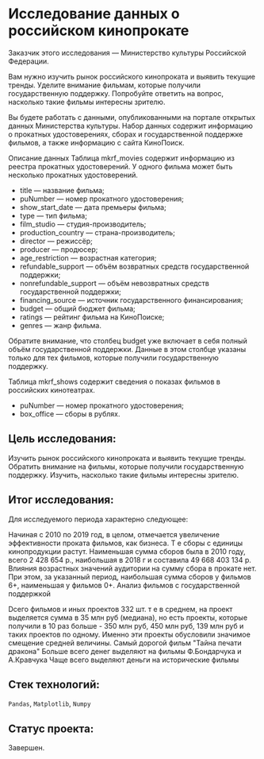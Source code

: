 ﻿# Исследование данных о российском кинопрокате




Заказчик этого исследования — Министерство культуры Российской Федерации.

Вам нужно изучить рынок российского кинопроката и выявить текущие тренды. Уделите внимание фильмам, которые получили государственную поддержку. Попробуйте ответить на вопрос, насколько такие фильмы интересны зрителю.

Вы будете работать с данными, опубликованными на портале открытых данных Министерства культуры. Набор данных содержит информацию о прокатных удостоверениях, сборах и государственной поддержке фильмов, а также информацию с сайта КиноПоиск.

Описание данных Таблица mkrf_movies содержит информацию из реестра прокатных удостоверений. У одного фильма может быть несколько прокатных удостоверений.

-   title — название фильма;
-   puNumber — номер прокатного удостоверения;
-   show_start_date — дата премьеры фильма;
-   type — тип фильма;
-   film_studio — студия-производитель;
-   production_country — страна-производитель;
-   director — режиссёр;
-   producer — продюсер;
-   age_restriction — возрастная категория;
-   refundable_support — объём возвратных средств государственной поддержки;
-   nonrefundable_support — объём невозвратных средств государственной поддержки;
-   financing_source — источник государственного финансирования;
-   budget — общий бюджет фильма;
-   ratings — рейтинг фильма на КиноПоиске;
-   genres — жанр фильма.

Обратите внимание, что столбец budget уже включает в себя полный объём государственной поддержки. Данные в этом столбце указаны только для тех фильмов, которые получили государственную поддержку.

Таблица mkrf_shows содержит сведения о показах фильмов в российских кинотеатрах.

-   puNumber — номер прокатного удостоверения;
-   box_office — сборы в рублях.

## Цель исследования:


Изучить рынок российского кинопроката и выявить текущие тренды. Обратить внимание на фильмы, которые получили государственную поддержку. Изучить, насколько такие фильмы интересны зрителю.


## Итог исследования:

Для исследуемого периода характерно следующее:


Начиная с 2010 по 2019 год, в целом, отмечается увеличение эффективности проката фильмов, как бизнеса. Т е сборы с единицы кинопродукции растут.
Наименьшая сумма сборов была в 2010 году, всего 2 428 654 р., наибольшая в 2018 г и составила 49 668 403 134 р.
Влияния возрастных значений аудитории на сумму сбора в прокате нет. При этом, за указанный период, наибольшая сумма сборов у фильмов 6+, наименьшая у фильмов 0+.
Анализ фильмов с государственной поддержкой

Dсего фильмов и иных проектов 332 шт.
т е в среднем, на проект выделяется сумма в 35 млн руб (медиана), но есть проекты, которые получили в 10 раз больше - 350 млн руб, 450 млн руб, 139 млн руб и таких проектов по одному. Именно эти проекты обусловили значимое смещение средней величины.
Самый дорогой фильм "Тайна печати дракона"
Больше всего денег выделяют на фильмы Ф.Бондарчука и А.Кравчука
Чаще всего выделяют деньги на исторические фильмы

## Стек технологий:

`Pandas`, `Matplotlib`, `Numpy`

## Статус проекта:

Завершен.


